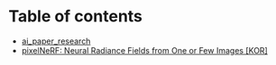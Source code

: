 # Table of contents

* [ai\_paper\_research](README.md)
* [pixelNeRF: Neural Radiance Fields from One or Few Images \[KOR\]](pixelnerf-neural-radiance-fields-from-one-or-few-images-kor.md)
